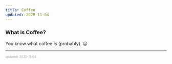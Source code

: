 ```yaml
---
title: Coffee
updated: 2020-11-04
---
```


### What is Coffee?

You know what coffee is (probably). 😉

---

<sup><sub><font color="#a6a6a6">updated: 2020-11-04</font></sub></sup>
